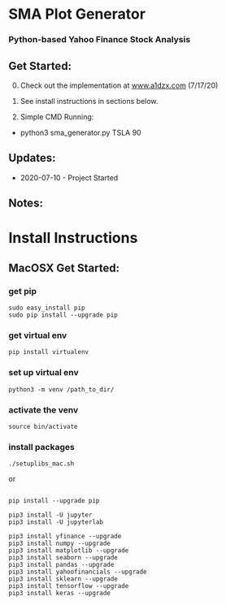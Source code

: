 # SMA Plot Generator
### Python-based Yahoo Finance Stock Analysis

## Get Started:

0. Check out the implementation at www.a1dzx.com (7/17/20)

1. See install instructions in sections below.

2. Simple CMD Running:

* python3 sma_generator.py TSLA 90


## Updates:

* 2020-07-10 - Project Started

## Notes:

# Install Instructions

## MacOSX Get Started:

### get pip

```
sudo easy_install pip
sudo pip install --upgrade pip
```

### get virtual env

```
pip install virtualenv
```

### set up virtual env
```
python3 -m venv /path_to_dir/
```

### activate the venv
```
source bin/activate
```

### install packages
```
./setuplibs_mac.sh
```

or

```

pip install --upgrade pip

pip3 install -U jupyter
pip3 install -U jupyterlab

pip3 install yfinance --upgrade
pip3 install numpy --upgrade
pip3 install matplotlib --upgrade
pip3 install seaborn --upgrade
pip3 install pandas --upgrade
pip3 install yahoofinancials --upgrade
pip3 install sklearn --upgrade
pip3 install tensorflow --upgrade
pip3 install keras --upgrade
```

